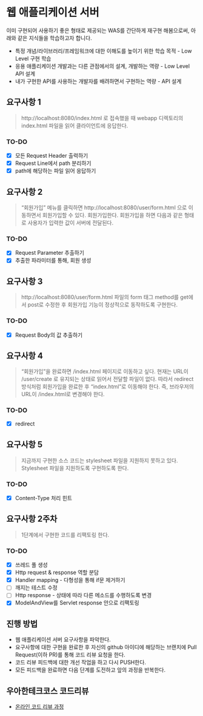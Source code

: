 # 웹 애플리케이션 서버

이미 구현되어 사용하기 좋은 형태로 제공되는 WAS를 간단하게 재구현 해봄으로써, 아래와 같은 지식들을 학습하고자 합니다.
- 특정 개념/라이브러리/프레임워크에 대한 이해도를 높이기 위한 학습 목적 - Low Level 구현 학습
- 응용 애플리케이션 개발과는 다른 관점에서의 설계, 개발하는 역량 - Low Level API 설계 
- 내가 구현한 API를 사용하는 개발자를 배려하면서 구현하는 역량 - API 설계

## 요구사항 1
> http://localhost:8080/index.html 로 접속했을 때 webapp 디렉토리의 index.html 파일을 읽어 클라이언트에 응답한다.

### TO-DO
- [x] 모든 Request Header 출력하기
- [x] Request Line에서 path 분리하기
- [x] path에 해당하는 파일 읽어 응답하기

## 요구사항 2 
> “회원가입” 메뉴를 클릭하면 http://localhost:8080/user/form.html 으로 이동하면서 회원가입할 수 있다. 회원가입한다.
> 회원가입을 하면 다음과 같은 형태로 사용자가 입력한 값이 서버에 전달된다.

### TO-DO
- [x] Request Parameter 추출하기 
- [x] 추출한 파라미터를 통해, 회원 생성

## 요구사항 3
> http://localhost:8080/user/form.html 파일의 form 태그 method를 get에서 post로 수정한 후 회원가입 기능이 정상적으로 동작하도록 구현한다.

### TO-DO
- [x] Request Body의 값 추출하기

## 요구사항 4
> “회원가입”을 완료하면 /index.html 페이지로 이동하고 싶다. 현재는 URL이 /user/create 로 유지되는 상태로 읽어서 전달할 파일이 없다. 따라서 redirect 방식처럼 회원가입을 완료한 후 “index.html”로 이동해야 한다. 즉, 브라우저의 URL이 /index.html로 변경해야 한다.

### TO-DO

- [x] redirect

## 요구사항 5
> 지금까지 구현한 소스 코드는 stylesheet 파일을 지원하지 못하고 있다. Stylesheet 파일을 지원하도록 구현하도록 한다.

### TO-DO

- [x] Content-Type 처리 힌트
 
## 요구사항 2주차
> 1단계에서 구현한 코드를 리팩토링 한다.

### TO-DO
- [x] 쓰레드 풀 생성
- [x] Http request & response 역할 분담 
- [x] Handler mapping - 다형성을 통해 if문 제거하기
- [ ] 깨지는 테스트 수정
- [ ] Http response - 상태에 따라 다른 메소드를 수행하도록 변경
- [x] ModelAndView를 Servlet response 안으로 리팩토링 

## 진행 방법
* 웹 애플리케이션 서버 요구사항을 파악한다.
* 요구사항에 대한 구현을 완료한 후 자신의 github 아이디에 해당하는 브랜치에 Pull Request(이하 PR)를 통해 코드 리뷰 요청을 한다.
* 코드 리뷰 피드백에 대한 개선 작업을 하고 다시 PUSH한다.
* 모든 피드백을 완료하면 다음 단계를 도전하고 앞의 과정을 반복한다.

## 우아한테크코스 코드리뷰
* [온라인 코드 리뷰 과정](https://github.com/woowacourse/woowacourse-docs/blob/master/maincourse/README.md)